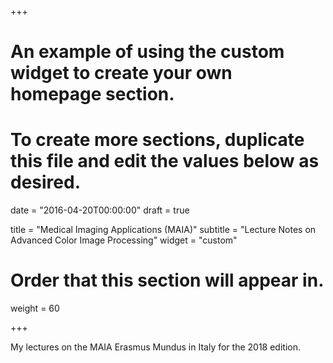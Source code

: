 +++
# An example of using the custom widget to create your own homepage section.
# To create more sections, duplicate this file and edit the values below as desired.

date = "2016-04-20T00:00:00"
draft = true

title = "Medical Imaging Applications (MAIA)"
subtitle = "Lecture Notes on Advanced Color Image Processing"
widget = "custom"

# Order that this section will appear in.
weight = 60

+++

My lectures on the MAIA Erasmus Mundus in Italy for the 2018 edition.
